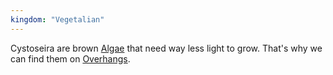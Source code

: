 ```yaml
---
kingdom: "Vegetalian"
---
```


Cystoseira are brown [Algae](Algae.md) that need way less light to grow. That's why we can find them on [Overhangs](Overhang.md).

